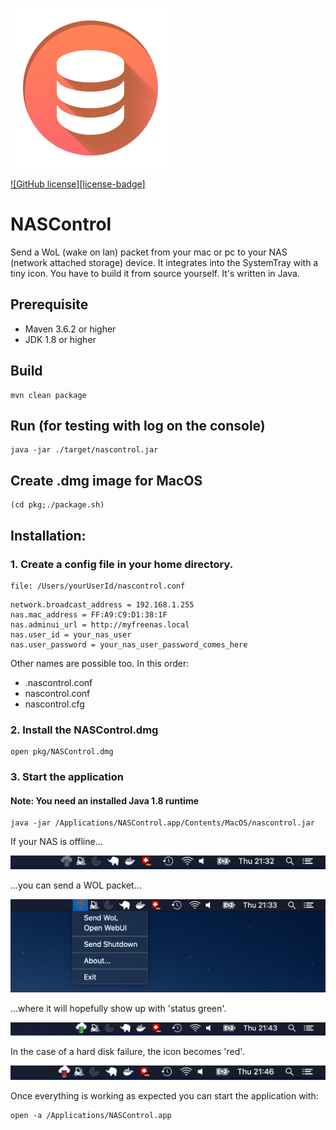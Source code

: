 ![project_logo](./src/main/resources/images/nascontrol_icon.png)

[![GitHub license][license-badge]](LICENSE)

# NASControl
Send a WoL (wake on lan) packet from your mac or pc to your NAS (network attached storage) device. It integrates into the SystemTray with a tiny icon. You have to build it from source yourself. It's written in Java.

## Prerequisite
- Maven 3.6.2 or higher
- JDK 1.8 or higher

## Build

```
mvn clean package
```

## Run (for testing with log on the console)
```
java -jar ./target/nascontrol.jar
```

## Create .dmg image for MacOS
```
(cd pkg;./package.sh)
```

## Installation:

### 1. Create a config file in your home directory.

```
file: /Users/yourUserId/nascontrol.conf
```

```
network.broadcast_address = 192.168.1.255
nas.mac_address = FF:A9:C9:D1:38:1F
nas.adminui_url = http://myfreenas.local
nas.user_id = your_nas_user
nas.user_password = your_nas_user_password_comes_here
```
Other names are possible too. In this order:
- .nascontrol.conf
- nascontrol.conf
- nascontrol.cfg


### 2. Install the NASControl.dmg
```
open pkg/NASControl.dmg
```

### 3. Start the application

#### Note: You need an installed Java 1.8 runtime
```
java -jar /Applications/NASControl.app/Contents/MacOS/nascontrol.jar
```
If your NAS is offline...

![menu offline](./Markdown/nascontrol_osx_menu_offline.png)

...you can send a WOL packet... 

![menu offline](./Markdown/nascontrol_osx_menu_popdown.png)

...where it will hopefully show up with 'status green'.

![menu offline](./Markdown/nascontrol_osx_menu_success.png)

In the case of a hard disk failure, the icon becomes 'red'.

![menu offline](./Markdown/nascontrol_osx_menu_error.png)


Once everything is working as expected you can start the application with:
```
open -a /Applications/NASControl.app
```
